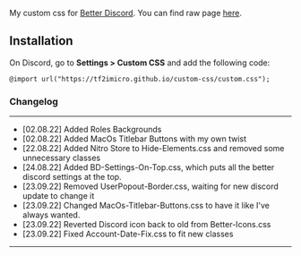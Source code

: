 My custom css for [Better Discord](https://betterdiscord.app/).
You can find raw page [here](https://tf2imicro.github.io/custom-css/custom.css).
## Installation
On Discord, go to **Settings > Custom CSS** and add the following code:

    @import url("https://tf2imicro.github.io/custom-css/custom.css");
### Changelog
---
+ [02.08.22] Added Roles Backgrounds
+ [02.08.22] Added MacOs Titlebar Buttons with my own twist
+ [22.08.22] Added Nitro Store to Hide-Elements.css and removed some unnecessary classes
+ [24.08.22] Added BD-Settings-On-Top.css, which puts all the better discord settings at the top.
+ [23.09.22] Removed UserPopout-Border.css, waiting for new discord update to change it
+ [23.09.22] Changed MacOs-Titlebar-Buttons.css to have it like I've always wanted.
+ [23.09.22] Reverted Discord icon back to old from Better-Icons.css
+ [23.09.22] Fixed Account-Date-Fix.css to fit new classes
---
